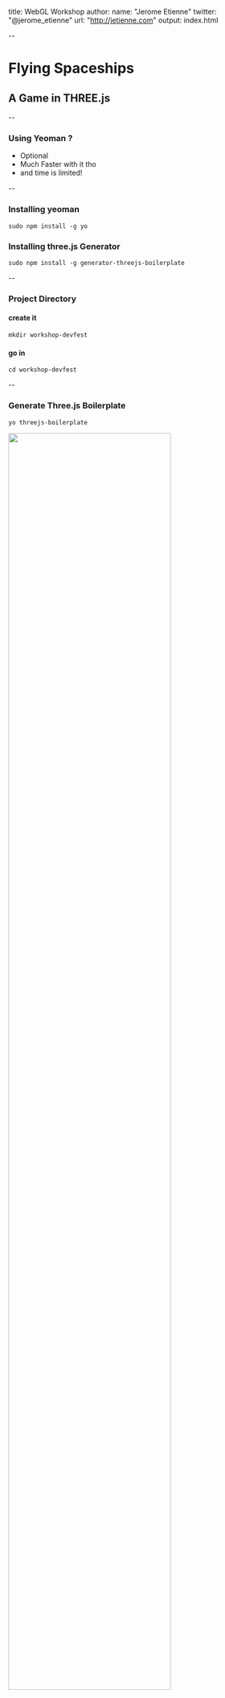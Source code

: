 title: WebGL Workshop 
author:
  name: "Jerome Etienne"
  twitter: "@jerome_etienne"
  url: "http://jetienne.com"
output: index.html

--

# Flying Spaceships 
## A Game in THREE.js
  
--

### Using Yeoman ?

* Optional
* Much Faster with it tho
* and time is limited!

--

### Installing yeoman

```
sudo npm install -g yo
```

### Installing three.js Generator

```
sudo npm install -g generator-threejs-boilerplate
```

--

### Project Directory

#### create it

```
mkdir workshop-devfest
```

#### go in

```
cd workshop-devfest
```

--

### Generate Three.js Boilerplate

```
yo threejs-boilerplate
```

<img src="images/yeoman-threejs-boilerplate.png" style="width: 80%;"/>


--

### Try Three.js Boilerplate

* Just a bunch of static files 

```
make server
```

<img src="images/yeoman-threejs-boilerplate.png" style="width: 80%;"/>

--

### What is threex ?

* ultra light extension system for [three.js](http://mrdoob.github.io/three.js/)
* [threex](http://jeromeetienne.github.io/threex/) on github

--

### threex spaceships

* threex extensions for basic spaceships
* on github: [repo](https://github.com/jeromeetienne/threex.spaceships/) / 
[demo](http://jeromeetienne.github.io/threex.spaceships/examples/basic.html)

<iframe src='http://jeromeetienne.github.io/threex.spaceships/examples/basic.html' width='640px' height='480px'></iframe>

--

### Import threex spaceships

```javascript
bower install threex.spaceships
```

<img src="images/bower-install-threex-spaceships.png" style="width: 100%;"/>


--

### include threex spaceships

* using require.js (optional, only for rapidity)
  * META explain how to include it manually
  * META do that for all included threex
* using bower (optional only for rapidity)
  * META all available on github
  * META so can use zip or git itself, as you wish


--

### threex spaceships with bower

```
bower install threex.spaceships
```

<img src="images/bower-install-threex-spaceships.png" style="width: 100%;"/>

--

### threex.planets

* META Why ? what does it provide for us
  * same for other threex
* META 
  * same for other threex
* META what is it ? from threex page
* META url for repo + demo
* META iframe of earth demo

--

### Meta

* do the code step by steps

1. run boilerplate
1. add the stars
1. add the spaceships
1. where is it ?
1. remove the cube
1. add the moon
1. why is it black ?
1. add the lights
1. ok we got the moon but where is the spaceship ?
1. put the spaceship in the proper place
   * rotate it
   * on the left
1. nice... how to move the ships
1. add threex.keyboardstate
1. add a function in rendering loop
   * what is a rendering loop
1. use keyboard to make it move up and down
1. oh an error... 
1. lets wait until the spaceship is loaded
1. lets use keyboard up/down arrow to make it move
1. duh the spaceship can go out of the screen
1. lets add limits
1. nice... well the moon is kinda static.
1. move the moon
   * another function in the rendering loop
1. make it warp
1. yep too static
1. make a random y for the moon on warp
1. well...  cool but the spaceship and the moon
1. lets have spaceship and moon to collide
   * simple one based on distance
   * no time for a explosion effect
   * lets simply use color


-- 
### Whats next ?

* add sound with web audio api

--

### A textual example

Content can be written in **Markdown!** New lines no longer need two angle brackets.

This will be in a separate paragraph.


--

### A list of things

* Item 1
* Item B
* Item gamma

No need for multiple templates!

--

### Unicode

* 林花謝了春紅 太匆匆
* 胭脂淚 留人醉 幾時重
* Matching Pairs «»‹› “”‘’「」〈〉《》〔〕
* Greek αβγδ εζηθ ικλμ νξοπ ρςτυ φχψω
* currency  ¤ $ ¢ € ₠ £ ¥

--

### A code example

    // cool looking code
    var func = function (arg1) {
        return function (arg2) {
            return "arg1: " + arg1 + "arg2: " + arg2;
        };
    };

    console.log(func(1)(2)); // result is three